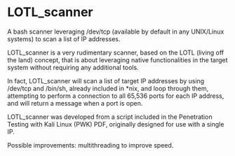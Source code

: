 # LOTL_scanner
A bash scanner leveraging /dev/tcp (available by default in any UNIX/Linux systems) to scan a list of IP addresses.

LOTL_scanner is a very rudimentary scanner, based on the LOTL (living off the land) concept, that is about leveraging native functionalities in the target system 
without requiring any additional tools.

In fact, LOTL_scanner will scan a list of target IP addresses by using /dev/tcp and /bin/sh, already included in *nix, and loop through them, attempting to perform a connection to all 65,536 ports for each IP address, and will return a message when a port is open.

LOTL_scanner was developed from a script included in the Penetration Testing with Kali Linux (PWK) PDF, originally designed for use with a single IP.


Possible improvements: multithreading to improve speed.
